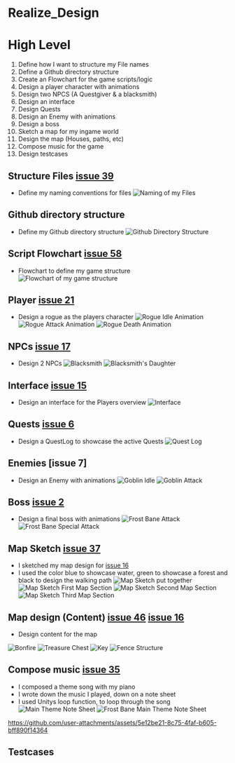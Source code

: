 # Realize_Design

# High Level
1. Define how I want to structure my File names
2. Define a Github directory structure
3. Create an Flowchart for the game scripts/logic
4. Design a player character with animations
5. Design two NPCS (A Questgiver & a blacksmith)
6. Design an interface
7. Design Quests
8. Design an Enemy with animations
9. Design a boss
10. Sketch a map for my ingame world
11. Design the map (Houses, paths, etc)
12. Compose music for the game
13. Design testcases

## Structure Files [issue 39]
* Define my naming conventions for files
![Naming of my Files][namingFiles]

## Github directory structure
* Define my Github directory structure
![Github Directory Structure][githubDS]

## Script Flowchart [issue 58]
* Flowchart to define my game structure
![Flowchart of my game structure][flowchart]

## Player [issue 21]
* Design a rogue as the players character
![Rogue Idle Animation][rogueIdle]
![Rogue Attack Animation][rogueAttack]
![Rogue Death Animation][rogueDeath]

## NPCs [issue 17]
* Design 2 NPCs
![Blacksmith][blacksmith]
![Blacksmith's Daughter][blacksmithDaughter]

## Interface [issue 15]
* Design an interface for the Players overview
![Interface][interface]

## Quests [issue 6]
* Design a QuestLog to showcase the active Quests
![Quest Log][questLog]

## Enemies [issue 7]
* Design an Enemy with animations
![Goblin Idle][goblinIdle]
![Goblin Attack][goblinAttack]

## Boss [issue 2]
* Design a final boss with animations
![Frost Bane Attack][frostBaneAttack]
![Frost Bane Special Attack][frostBaneSpecialAttack]

## Map Sketch [issue 37]
* I sketched my map design for [issue 16]
* I used the color blue to showcase water, green to showcase a forest and black to design the walking path
![Map Sketch put together][mapSketchAll]
![Map Sketch First Map Section][mapSketch1]
![Map Sketch Second Map Section][mapSketch2]
![Map Sketch Third Map Section][mapSketch3]

## Map design (Content) [issue 46] [issue 16]
* Design content for the map

![Bonfire][bonfire]
![Treasure Chest][treasureChest]
![Key][key]
![Fence Structure][fenceStructure]

## Compose music [issue 35]
* I composed a theme song with my piano
* I wrote down the music I played, down on a note sheet
* I used Unitys loop function, to loop through the song
![Main Theme Note Sheet][mainThemeNoteSheet]
![Frost Bane Main Theme Note Sheet][frostBaneThemeSheet]

https://github.com/user-attachments/assets/5e12be21-8c75-4faf-b605-bff890f14364

## Testcases

[issue 2]: https://github.com/MysterionNY/m431_ap24a_ForgottenLands/issues/2
[issue 6]: https://github.com/MysterionNY/m431_ap24a_ForgottenLands/issues/6
[issue 6]: https://github.com/MysterionNY/m431_ap24a_ForgottenLands/issues/7
[issue 15]: https://github.com/MysterionNY/m431_ap24a_ForgottenLands/issues/15
[issue 16]: https://github.com/MysterionNY/m431_ap24a_ForgottenLands/issues/16
[issue 17]: https://github.com/MysterionNY/m431_ap24a_ForgottenLands/issues/17
[issue 21]: https://github.com/MysterionNY/m431_ap24a_ForgottenLands/issues/21
[issue 35]: https://github.com/MysterionNY/m431_ap24a_ForgottenLands/issues/35
[issue 37]: https://github.com/MysterionNY/m431_ap24a_ForgottenLands/issues/37
[issue 39]: https://github.com/MysterionNY/m431_ap24a_ForgottenLands/issues/39
[issue 46]: https://github.com/MysterionNY/m431_ap24a_ForgottenLands/issues/46
[issue 58]: https://github.com/MysterionNY/m431_ap24a_ForgottenLands/issues/58

[namingFiles]: ../02_Resources/Images/04a_NamingConventions.png
[mapSketchAll]: ../02_Resources/Images/04a_MapSketchAll.jpg
[mapSketch1]: ../02_Resources/Images/04a_MapSketch1.jpg
[mapSketch2]: ../02_Resources/Images/04a_MapSketch2.jpg
[mapSketch3]: ../02_Resources/Images/04a_MapSketch3.jpg
[flowchart]: ../02_Resources/Images/04a_Flowchart.png
[rogueDeath]: ../02_Resources/Images/04a_RogueDeath.png
[rogueAttack]: ../02_Resources/Images/04a_RogueAttack.png
[rogueIdle]: ../02_Resources/Images/04a_RogueIdle.png
[blacksmith]: ../02_Resources/Images/04a_Blacksmith.png
[blacksmithDaughter]: ../02_Resources/Images/04a_BlacksmithDaughter.png
[githubDS]: ../02_Resources/Images/04a_GithubDirectoryStructure.jpg
[interface]: ../02_Resources/Images/04a_Interface.png
[questLog]: ../02_Resources/Images/04a_QuestLog.png
[goblinAttack]: ../02_Resources/Images/04a_GoblinAttack.png
[goblinIdle]: ../02_Resources/Images/04a_GoblinIdle.png
[frostBaneAttack]: ../02_Resources/Images/04a_FrostBaneAttack.png
[frostBaneSpecialAttack]: ../02_Resources/Images/04a_FrostBaneSpecialAttack.png
[key]: ../02_Resources/Images/04a_Key.png
[bonfire]: ../02_Resources/Images/04a_Bonfire.png
[treasurechest]: ../02_Resources/Images/04a_Treasurechest.png
[fenceStructure]: ../02_Resources/Images/04a_FenceStructure.png
[mainThemeNoteSheet]: ../02_Resources/Images/04a_MainThemeNoteSheet.jpg
[frostBaneThemeSheet]: ../02_Resources/Images/04a_FrostBaneMainTheme.jpg